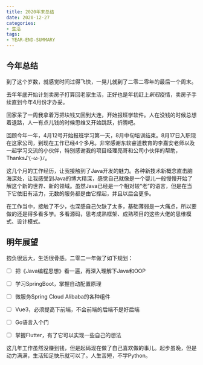 ```yaml
---
title: 2020年末总结
date: 2020-12-27
categories:
- 生活
tags:
- YEAR-END-SUMMARY
---
```


## 今年总结

到了这个岁数，就感觉时间过得飞快，一晃儿就到了二零二零年的最后一个周末。

去年年底开始计划卖房子打算回老家生活，正好也是年初赶上*新冠*疫情，卖房子手续直到今年4月份才办妥。

回家呆了一周我拿着万把块钱又回到大连，开始报班学软件。人在没钱的时候总想着退路，人一有点儿钱的时候思维又开始跳跃，折腾吧。



回顾今年一年，4月12号开始报班学习第一天，8月中旬培训结束。8月17日入职现在这家公司，到现在工作已经4个多月。非常感谢东软睿道教育的李嘉安老师以及一起学习交流的小伙伴，特别感谢我的项目经理亮哥和公司小伙伴的帮助，Thanks♪(･ω･)ﾉ。

 

这几个月的工作经历，让我接触到了Java开发的魅力。各种新技术新概念直击脑海深处，让我感受到Java的博大精深，感觉自己就像是一个婴儿一般慢慢开始了解这个新的世界、新的领域。虽然Java已经是一个相对较“老”的语言，但是在当下它依旧有活力，无数的服务都是由它撑起，并且以后会更多。

 

在工作当中，接触了不少，也深感自己欠缺了太多，基础薄弱是一大痛点，所以要做的还是得多看多学。多看源码，思考成熟框架、成熟项目的这些大佬的思维模式、设计模式。



## 明年展望

抱负很远大，生活很骨感。二零二一年做了如下规划：

- [ ] 把《Java编程思想》看一遍，再深入理解下Java和OOP
- [ ] 学习SpringBoot，掌握自动配置原理
- [ ] 微服务Spring Cloud Alibaba的各种组件
- [ ] Vue3，必须提高下前端，不会前端的后端不是好后端
- [ ] Go语言入个门
- [ ] 掌握Flutter，有了它可以实现一些自己的想法



这几年工作虽然没赚到钱，但是起码现在做了自己喜欢做的事儿。起步虽晚，但是动力满满，生活知足快乐就可以了。人生苦短，不学Python。